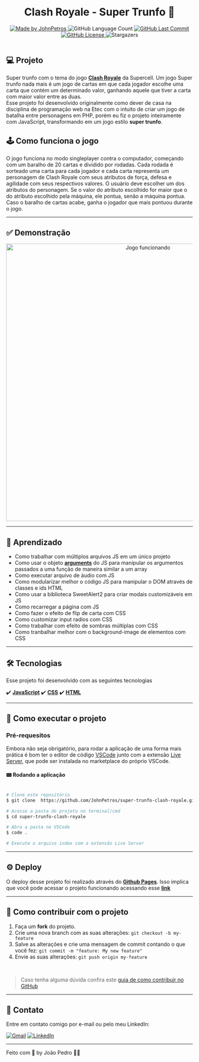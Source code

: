 <h1 align="center">
   Clash Royale - Super Trunfo 👑
</h1>

<div align="center">
   <a href="https://github.com/JohnPetros">
      <img alt="Made by JohnPetros" src="https://img.shields.io/badge/made%20by-JohnPetros-yellow">
   </a>
   <img alt="GitHub Language Count" src="https://img.shields.io/github/languages/count/JohnPetros/super-trunfo-clash-royale">
   <a href="https://github.com/JohnPetros/super-trunfo-clash-royale/commits/main">
      <img alt="GitHub Last Commit" src="https://img.shields.io/github/last-commit/JohnPetros/super-trunfo-clash-royale">
   </a>
  </a>
   </a>
   <a href="https://github.com/JohnPetros/super-trunfo-clash-royale/blob/main/LICENSE.md">
      <img alt="GitHub License" src="https://img.shields.io/github/license/JohnPetros/super-trunfo-clash-royale">
   </a>
    <img alt="Stargazers" src="https://img.shields.io/github/stars/JohnPetros/super-trunfo-clash-royale?style=social">
</div>

<br>

## 💻 Projeto

Super trunfo com o tema do jogo **[Clash Royale](https://play.google.com/store/apps/details?id=com.supercell.clashroyale&hl=pt_BR&gl=US&pli=1)** da Supercell. Um jogo Super trunfo nada mais é um jogo de cartas em que cada jogador escolhe uma carta que contém um determinado valor, ganhando aquele que tiver a carta com maior valor entre as duas. <br> 
Esse projeto foi desenvolvido originalmente como dever de casa na disciplina de programação web na Etec com o intuito de criar um jogo de batalha entre personagens em PHP, porém eu fiz o projeto inteiramente com JavaScript, transformando em um jogo estilo **super trunfo**.


## 🕹️ Como funciona o jogo
O jogo funciona no modo singleplayer contra o computador, começando com um baralho de 20 cartas e dividido por rodadas. Cada rodada é sorteado uma carta para cada jogador e cada carta representa um personagem de Clash Royale com seus atributos de força, defesa e agilidade com seus respectivos valores. O usuário deve escolher um dos atributos do personagem. Se o valor do atributo escolhido for maior que o do atributo escolhido pela máquina, ele pontua, senão a máquina pontua. Caso o baralho de cartas acabe, ganha o jogador que mais pontuou durante o jogo.

---

## ✅ Demonstração

<div align="center">
  <img width="750" alt="Jogo funcionando" src=".github/super-trunfo-clas-royale.gif" />
</div>

---

## 📖 Aprendizado

- Como trabalhar com múltiplos arquivos JS em um único projeto
- Como usar o objeto **[arguments](https://developer.mozilla.org/pt-BR/docs/Web/JavaScript/Reference/Functions/arguments)** do JS para manipular os argumentos passados a uma função de maneira similar a um array
- Como executar arquivo de áudio com JS
- Como modularizar melhor o código JS para manipular o DOM através de classes e ids HTML
- Como usar a biblioteca SweetAlert2 para criar modais customizáveis em JS
- Como recarregar a página com JS
- Como fazer o efeito de flip de carta com CSS
- Como customizar input radios com CSS
- Como trabalhar com efeito de sombras múltiplas com CSS
- Como tranbalhar melhor com o background-image de elementos com CSS

---

## 🛠️ Tecnologias
Esse projeto foi desenvolvido com as seguintes tecnologias

✔️ **[JavaScript](https://developer.mozilla.org/pt-BR/docs/Web/JavaScript)**
✔️ **[CSS](https://developer.mozilla.org/pt-BR/docs/Web/CSS)**
✔️ **[HTML](https://developer.mozilla.org/pt-BR/docs/Web/HTML)**

---

## 🚀 Como executar o projeto

### Pré-requesitos

Embora não seja obrigatório, para rodar a aplicação de uma forma mais prática é bom ter o editor de código [VSCode](https://code.visualstudio.com/) junto com a extensão [Live Server](https://marketplace.visualstudio.com/items?itemName=ritwickdey.LiveServer), que pode ser instalada no marketplace do próprio VSCode. 

#### 📟 Rodando a aplicação

```bash

# Clone este repositório
$ git clone  https://github.com/JohnPetros/super-trunfo-clash-royale.git

# Acesse a pasta do projeto no terminal/cmd
$ cd super-trunfo-clash-royale

# Abra a pasta no VSCode
$ code .

# Execute o arquivo index com a extensão Live Server

```

---

## ⚙️ Deploy

O deploy desse projeto foi realizado através do **[Github Pages](https://www.infinityfree.net/)**. Isso implica que você pode acessar o projeto funcionando acessando esse **[link](https://johnpetros.github.io/super-trunfo-clash-royale/)**

---

## 💪 Como contribuir com o projeto

1. Faça um **fork** do projeto.
2. Crie uma nova branch com as suas alterações: `git checkout -b my-feature`
3. Salve as alterações e crie uma mensagem de commit contando o que você fez: `git commit -m "feature: My new feature"`
4. Envie as suas alterações: `git push origin my-feature`
<br>

   > Caso tenha alguma dúvida confira este [guia de como contribuir no GitHub](./CONTRIBUTING.md)

---

## 📩 Contato

Entre em contato comigo por e-mail ou pelo meu LinkedIn:

<a href="mailto:joaopcarvalho.cds@gmail.com"><img src="https://img.shields.io/badge/Gmail-D14836?style=for-the-badge&logo=gmail&logoColor=white" alt="Gmail"/></a>
<a href="https://www.linkedin.com/in/jo%C3%A3o-pedro-carvalho-dos-santos-42a0ab222/"><img src="https://img.shields.io/badge/linkedin%20-%230077B5.svg?&style=for-the-badge&logo=linkedin&logoColor=white" alt="LinkedIn"/></a>

---


Feito com 💜 by João Pedro 👋🏻

